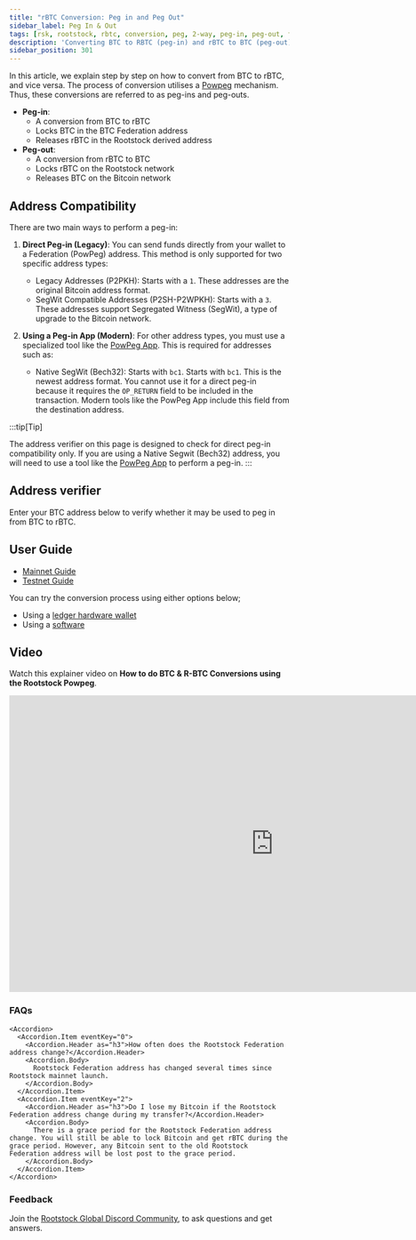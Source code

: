 ```yaml
---
title: "rBTC Conversion: Peg in and Peg Out"
sidebar_label: Peg In & Out
tags: [rsk, rootstock, rbtc, conversion, peg, 2-way, peg-in, peg-out, federation, powpeg]
description: 'Converting BTC to RBTC (peg-in) and rBTC to BTC (peg-out), for both Mainnet and Testnet.'
sidebar_position: 301
---
```


In this article, we explain step by step on how to convert from BTC to rBTC, and vice versa.
The process of conversion utilises a [Powpeg](/concepts/powpeg/) mechanism. Thus, these conversions are referred to as peg-ins and peg-outs.

- **Peg-in**:
  - A conversion from BTC to rBTC
  - Locks BTC in the BTC Federation address
  - Releases rBTC in the Rootstock derived address
- **Peg-out**:
  - A conversion from rBTC to BTC
  - Locks rBTC on the Rootstock network
  - Releases BTC on the Bitcoin network

## Address Compatibility

There are two main ways to perform a peg-in:

1. **Direct Peg-in (Legacy)**: You can send funds directly from your wallet to a Federation (PowPeg) address. This method is only supported for two specific address types:
    - Legacy Addresses (P2PKH): Starts with a `1`. These addresses are the original Bitcoin address format.
    - SegWit Compatible Addresses (P2SH-P2WPKH): Starts with a `3`. These addresses support Segregated Witness (SegWit), a type of upgrade to the Bitcoin network.

2. **Using a Peg-in App (Modern)**: For other address types, you must use a specialized tool like the [PowPeg App](https://powpeg.rootstock.io/). This is required for addresses such as:
    - Native SegWit (Bech32): Starts with `bc1`. Starts with `bc1`. This is the newest address format. You cannot use it for a direct peg-in because it requires the `OP_RETURN` field to be included in the transaction. Modern tools like the PowPeg App include this field from the destination address.

:::tip[Tip]

The address verifier on this page is designed to check for direct peg-in compatibility only. If you are using a Native Segwit (Bech32) address, you will need to use a tool like the [PowPeg App](https://powpeg.rootstock.io/) to perform a peg-in.
:::

## Address verifier

Enter your BTC address below to verify whether it may be used to peg in from BTC to rBTC. 

<AddressVerifier />

## User Guide

- [Mainnet Guide](/concepts/rbtc/networks#mainnet-conversion)
- [Testnet Guide](/concepts/rbtc/networks#testnet-conversion)

You can try the conversion process using either options below;

- Using a [ledger hardware wallet](/concepts/rbtc/conversion-with-ledger)
- Using a [software](/concepts/rbtc/conversion-with-node-console)

## Video

Watch this explainer video on **How to do BTC & R-BTC Conversions using the Rootstock Powpeg**.

<iframe width="949" height="534" src="https://youtube.com/embed/XTpQW9Rw838" frameBorder="0" allow="accelerometer; autoplay; encrypted-media; gyroscope; picture-in-picture" allowFullScreen></iframe>

### FAQs

````mdx-code-block
<Accordion>
  <Accordion.Item eventKey="0">
    <Accordion.Header as="h3">How often does the Rootstock Federation address change?</Accordion.Header>
    <Accordion.Body>
      Rootstock Federation address has changed several times since Rootstock mainnet launch.
    </Accordion.Body>
  </Accordion.Item>
  <Accordion.Item eventKey="2">
    <Accordion.Header as="h3">Do I lose my Bitcoin if the Rootstock Federation address change during my transfer?</Accordion.Header>
    <Accordion.Body>
      There is a grace period for the Rootstock Federation address change. You will still be able to lock Bitcoin and get rBTC during the grace period. However, any Bitcoin sent to the old Rootstock Federation address will be lost post to the grace period.
    </Accordion.Body>
  </Accordion.Item>
</Accordion>
````

### Feedback

Join the [Rootstock Global Discord Community](https://rootstock.io/discord), to ask questions and get answers.
